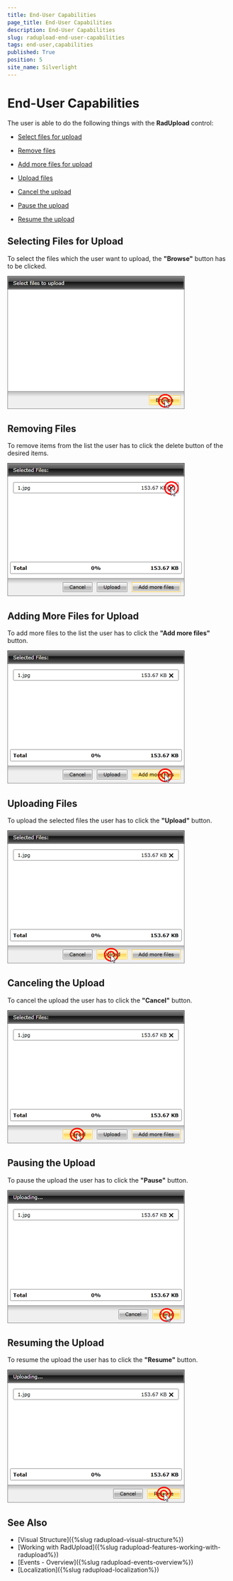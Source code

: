 ```yaml
---
title: End-User Capabilities
page_title: End-User Capabilities
description: End-User Capabilities
slug: radupload-end-user-capabilities
tags: end-user,capabilities
published: True
position: 5
site_name: Silverlight
---
```


# End-User Capabilities

The user is able to do the following things with the __RadUpload__ control:

* [Select files for upload](#Selecting_Files_for_Upload)

* [Remove files](#Removing_Files)

* [Add more files for upload](#Adding_More_Files_for_Upload)

* [Upload files](#Uploading_Files)

* [Cancel the upload](#Canceling_the_Upload)

* [Pause the upload](#Pausing_the_Upload)

* [Resume the upload](#Resuming_the_Upload)

## Selecting Files for Upload

To select the files which the user want to upload, the __"Browse"__ button has to be clicked.

![](images/RadUpload_End_User_Capabilities_01.png)

## Removing Files

To remove items from the list the user has to click the delete button of the desired items.

![](images/RadUpload_End_User_Capabilities_01a.png)

## Adding More Files for Upload

To add more files to the list the user has to click the __"Add more files"__ button.

![](images/RadUpload_End_User_Capabilities_02.png)

## Uploading Files

To upload the selected files the user has to click the __"Upload"__ button.

![](images/RadUpload_End_User_Capabilities_03.png)

## Canceling the Upload

To cancel the upload the user has to click the __"Cancel"__ button.

![](images/RadUpload_End_User_Capabilities_04.png)

## Pausing the Upload

To pause the upload the user has to click the __"Pause"__ button.

![](images/RadUpload_End_User_Capabilities_05.png)

## Resuming the Upload

To resume the upload the user has to click the __"Resume"__ button.

![](images/RadUpload_End_User_Capabilities_06.png)

## See Also
 * [Visual Structure]({%slug radupload-visual-structure%})
 * [Working with RadUpload]({%slug radupload-features-working-with-radupload%})
 * [Events - Overview]({%slug radupload-events-overview%})
 * [Localization]({%slug radupload-localization%})